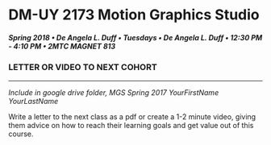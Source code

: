 # DM-UY 2173 Motion Graphics Studio

##### Spring 2018 • De Angela L. Duff • Tuesdays • De Angela L. Duff • 12:30 PM - 4:10 PM • 2MTC MAGNET 813

### LETTER OR VIDEO TO NEXT COHORT

---

*Include in google drive folder, MGS Spring 2017 YourFirstName YourLastName*

Write a letter to the next class as a pdf or create a 1-2 minute video, giving them advice on how to reach their learning goals and get value out of this course.